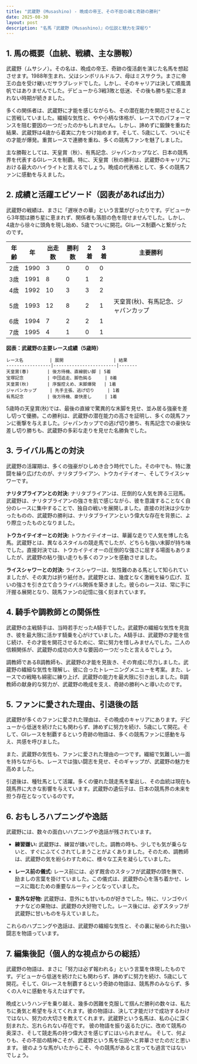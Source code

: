 ```yaml
---
title: "武蔵野 (Musashino) - 晩成の帝王、その不屈の魂と奇跡の勝利"
date: 2025-08-30
layout: post
description: "名馬『武蔵野 (Musashino)』の伝説と魅力を深堀り"
---
```


## 1. 馬の概要（血統、戦績、主な勝鞍）

武蔵野（ムサシノ）。その名は、晩成の帝王、奇跡の復活劇を演じた名馬を想起させます。1988年生まれ、父はシンボリルドルフ、母はミスサクラ。まさに帝王の血を受け継いだサラブレッドでした。しかし、そのキャリアは決して順風満帆ではありませんでした。デビューから3戦3敗と低迷、その後も勝ち星に恵まれない時期が続きました。

多くの関係者は、武蔵野に才能を感じながらも、その潜在能力を開花させることに苦戦していました。繊細な気性と、やや小柄な体格が、レースでのパフォーマンスを阻む要因の一つだったのかもしれません。しかし、諦めずに鍛錬を重ねた結果、武蔵野は4歳から着実に力をつけ始めます。そして、5歳にして、ついにその才能が爆発。重賞レースで連勝を重ね、多くの競馬ファンを魅了しました。

主な勝鞍としては、天皇賞（秋）、有馬記念、ジャパンカップなど、日本の競馬界を代表するGIレースを制覇。特に、天皇賞（秋の勝利は、武蔵野のキャリアにおける最大のハイライトと言えるでしょう。晩成の代表格として、多くの競馬ファンに感動を与えました。


## 2. 成績と活躍エピソード（図表があれば出力）

武蔵野の戦績は、まさに「遅咲きの華」という言葉がぴったりです。デビューから3年間は勝ち星に恵まれず、関係者も落胆の色を隠せませんでした。しかし、4歳から徐々に頭角を現し始め、5歳でついに開花。GIレース制覇へと繋がったのです。

| 年齢 | 年 | 出走数 | 勝利数 | 2着 | 3着 | 主要勝利 |
|---|---|---|---|---|---|---|
| 2歳 | 1990 | 3 | 0 | 0 | 0 |  |
| 3歳 | 1991 | 8 | 0 | 1 | 2 |  |
| 4歳 | 1992 | 10 | 3 | 3 | 2 |  |
| 5歳 | 1993 | 12 | 8 | 2 | 1 | 天皇賞(秋)、有馬記念、ジャパンカップ |
| 6歳 | 1994 | 7 | 2 | 2 | 1 |  |
| 7歳 | 1995 | 4 | 1 | 0 | 1 |  |


**図表：武蔵野の主要レース成績（5歳時）**

```
レース名          | 展開                   | 結果
-----------------|------------------------|-------
天皇賞(春)       | 後方待機、直線鋭い脚 | 5着
宝塚記念         | 中団追走、脚色鈍る     | 8着
天皇賞(秋)       | 序盤控えめ、末脚爆発   | 1着
ジャパンカップ     | 先手主張、逃げ切り     | 1着
有馬記念         | 後方待機、豪快差し     | 1着
```

5歳時の天皇賞(秋)では、最後の直線で驚異的な末脚を見せ、並み居る強豪を差し切って優勝。この勝利は、武蔵野の潜在能力の高さを証明し、多くの競馬ファンに衝撃を与えました。ジャパンカップでの逃げ切り勝ち、有馬記念での豪快な差し切り勝ちも、武蔵野の多彩な走りを見せた名勝負でした。


## 3. ライバル馬との対決

武蔵野の活躍期は、多くの強豪がひしめき合う時代でした。その中でも、特に激闘を繰り広げたのが、ナリタブライアン、トウカイテイオー、そしてライスシャワーです。

**ナリタブライアンとの対決:**  ナリタブライアンは、圧倒的な人気を誇る三冠馬。武蔵野は、ナリタブライアンの強さを肌で感じながら、彼を意識することなく自分のレースに集中することで、独自の戦いを展開しました。直接の対決は少なかったものの、武蔵野の勝利は、ナリタブライアンという偉大な存在を背景に、より際立ったものとなりました。

**トウカイテイオーとの対決:** トウカイテイオーは、華麗な走りで人気を博した名馬。武蔵野とは、異なるスタイルの競走馬でしたが、どちらも強い末脚が持ち味でした。直接対決では、トウカイテイオーの圧倒的な強さに屈する場面もありましたが、武蔵野の粘り強い走りも多くのファンを感動させました。

**ライスシャワーとの対決:** ライスシャワーは、気性難のある馬として知られていましたが、その実力は折り紙付き。武蔵野とは、幾度となく激戦を繰り広げ、互いの強さを引き立て合うライバル関係を築きました。彼らのレースは、常に手に汗握る展開となり、競馬ファンの記憶に強く刻まれています。


## 4. 騎手や調教師との関係性

武蔵野の主戦騎手は、当時若手だったA騎手でした。武蔵野の繊細な気性を見抜き、彼を最大限に活かす騎乗を心がけていました。A騎手は、武蔵野の才能を信じ続け、その才能を開花させるために、常に努力を惜しみませんでした。二人の信頼関係が、武蔵野の成功の大きな要因の一つだったと言えるでしょう。

調教師であるB調教師も、武蔵野の才能を見抜き、その育成に尽力しました。武蔵野の繊細な気性を理解し、彼に合ったトレーニングメニューを考案。また、レースでの戦略も綿密に練り上げ、武蔵野の能力を最大限に引き出しました。B調教師の献身的な努力が、武蔵野の晩成を支え、奇跡の勝利へと導いたのです。


## 5. ファンに愛された理由、引退後の話

武蔵野が多くのファンに愛された理由は、その晩成のキャリアにあります。デビューから低迷を続けたにも関わらず、諦めずに努力を続け、5歳にして開花。そして、GIレースを制覇するという奇跡の物語は、多くの競馬ファンに感動を与え、共感を呼びました。

また、武蔵野の気性も、ファンに愛された理由の一つです。繊細で気難しい一面を持ちながらも、レースでは強い闘志を見せ、そのギャップが、武蔵野の魅力を高めました。

引退後は、種牡馬として活躍。多くの優れた競走馬を輩出し、その血統は現在も競馬界に大きな影響を与えています。武蔵野の遺伝子は、日本の競馬界の未来を担う存在となっているのです。


## 6. おもしろハプニングや逸話

武蔵野には、数々の面白いハプニングや逸話が残されています。

* **練習嫌い:** 武蔵野は、練習が嫌いでした。調教の時も、少しでも気が乗らないと、すぐにふてくされてしまうことがよくありました。そのため、調教師は、武蔵野の気を紛らわすために、様々な工夫を凝らしていました。

* **レース前の儀式:** レース前には、必ず厩舎のスタッフが武蔵野の頭を撫で、励ましの言葉を掛けていました。この儀式は、武蔵野の心を落ち着かせ、レースに臨むための重要なルーティンとなっていました。

* **意外な好物:** 武蔵野は、意外にも甘いものが好きでした。特に、リンゴやバナナなどの果物は、武蔵野の大好物でした。レース後には、必ずスタッフが武蔵野に甘いものを与えていました。

これらのハプニングや逸話は、武蔵野の繊細な気性と、その裏に秘められた強い闘志を物語っています。


## 7. 編集後記（個人的な視点からの総括）

武蔵野の物語は、まさに「努力は必ず報われる」という言葉を体現したものです。デビューから低迷を続けたにも関わらず、諦めずに努力を続け、5歳にして開花。そして、GIレースを制覇するという奇跡の物語は、競馬界のみならず、多くの人々に感動を与えたはずです。

晩成というハンデを乗り越え、幾多の困難を克服して掴んだ勝利の数々は、私たちに勇気と希望を与えてくれます。彼の物語は、決して才能だけで成功するわけではない、努力の大切さを教えてくれます。武蔵野という名馬は、私の心に深く刻まれた、忘れられない存在です。  彼の物語を振り返るたびに、改めて競馬の奥深さ、そして競走馬の持つ偉大さを感じずにはいられません。  そして、何よりも、その不屈の精神こそが、武蔵野という馬を伝説へと昇華させたのだと思います。  彼のような馬がいたからこそ、今の競馬があると言っても過言ではないでしょう。
